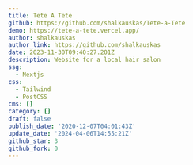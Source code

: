 ```yaml
---
title: Tete A Tete
github: https://github.com/shalkauskas/Tete-a-Tete
demo: https://tete-a-tete.vercel.app/
author: shalkauskas
author_link: https://github.com/shalkauskas
date: 2023-11-30T09:40:27.201Z
description: Website for a local hair salon
ssg:
  - Nextjs
css:
  - Tailwind
  - PostCSS
cms: []
category: []
draft: false
publish_date: '2020-12-07T04:01:43Z'
update_date: '2024-04-06T14:55:21Z'
github_star: 3
github_fork: 0
---
```


